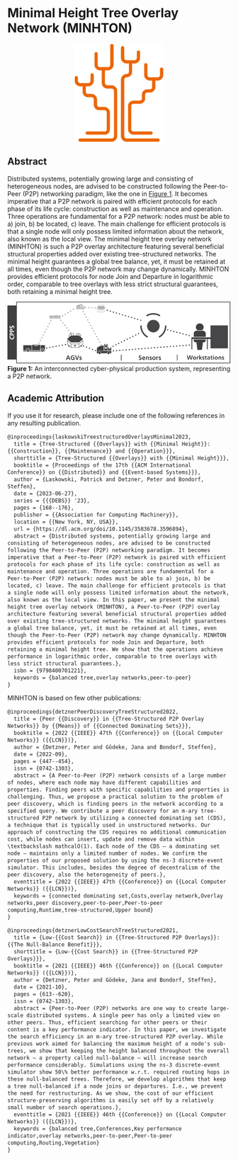 # Minimal Height Tree Overlay Network (MINHTON)

<p align="center">
<img src="img/minhtonLogo.svg" class="logo" width="200px" alt="MINHTON Logo">
</p>

## Abstract

Distributed systems, potentially growing large and consisting of heterogeneous nodes, are advised to be constructed following the Peer-to-Peer (P2P) networking paradigm, like the one in [Figure 1](#fig1).
It becomes imperative that a P2P network is paired with efficient protocols for each phase of its life cycle: construction as well as maintenance and operation.
Three operations are fundamental for a P2P network: nodes must be able to a) join, b) be located, c) leave.
The main challenge for efficient protocols is that a single node will only possess limited information about the network, also known as the local view.
The minimal height tree overlay network (MINHTON) is such a P2P overlay architecture featuring several beneficial structural properties added over existing tree-structured networks.
The minimal height guarantees a global tree balance, yet, it must be retained at all times, even though the P2P network may change dynamically.
MINHTON provides efficient protocols for node Join and Departure in logarithmic order, comparable to tree overlays with less strict structural guarantees, both retaining a minimal height tree.

![Figure 1](img/cpps.png "An interconnected cyber-physical production system, representing an P2P network")
<a name="fig1"></a>**Figure 1:** An interconnected cyber-physical production system, representing a P2P network.


## Academic Attribution

If you use it for research, please include one of the following references in any resulting publication.

```plain
@inproceedings{laskowskiTreestructuredOverlaysMinimal2023,
  title = {Tree-Structured {{Overlays}} with {{Minimal Height}}: {{Construction}}, {{Maintenance}} and {{Operation}}},
  shorttitle = {Tree-Structured {{Overlays}} with {{Minimal Height}}},
  booktitle = {Proceedings of the 17th {{ACM International Conference}} on {{Distributed}} and {{Event-based Systems}}},
  author = {Laskowski, Patrick and Detzner, Peter and Bondorf, Steffen},
  date = {2023-06-27},
  series = {{{DEBS}} '23},
  pages = {168--176},
  publisher = {{Association for Computing Machinery}},
  location = {{New York, NY, USA}},
  url = {https://dl.acm.org/doi/10.1145/3583678.3596894},
  abstract = {Distributed systems, potentially growing large and consisting of heterogeneous nodes, are advised to be constructed following the Peer-to-Peer (P2P) networking paradigm. It becomes imperative that a Peer-to-Peer (P2P) network is paired with efficient protocols for each phase of its life cycle: construction as well as maintenance and operation. Three operations are fundamental for a Peer-to-Peer (P2P) network: nodes must be able to a) join, b) be located, c) leave. The main challenge for efficient protocols is that a single node will only possess limited information about the network, also known as the local view. In this paper, we present the minimal height tree overlay network (MINHTON), a Peer-to-Peer (P2P) overlay architecture featuring several beneficial structural properties added over existing tree-structured networks. The minimal height guarantees a global tree balance, yet, it must be retained at all times, even though the Peer-to-Peer (P2P) network may change dynamically. MINHTON provides efficient protocols for node Join and Departure, both retaining a minimal height tree. We show that the operations achieve performance in logarithmic order, comparable to tree overlays with less strict structural guarantees.},
  isbn = {9798400701221},
  keywords = {balanced tree,overlay networks,peer-to-peer}
}
```

MINHTON is based on few other publications:

```plain
@inproceedings{detznerPeerDiscoveryTreeStructured2022,
  title = {Peer {{Discovery}} in {{Tree-Structured P2P Overlay Networks}} by {{Means}} of {{Connected Dominating Sets}}},
  booktitle = {2022 {{IEEE}} 47th {{Conference}} on {{Local Computer Networks}} ({{LCN}})},
  author = {Detzner, Peter and Gödeke, Jana and Bondorf, Steffen},
  date = {2022-09},
  pages = {447--454},
  issn = {0742-1303},
  abstract = {A Peer-to-Peer (P2P) network consists of a large number of nodes, where each node may have different capabilities and properties. Finding peers with specific capabilities and properties is challenging. Thus, we propose a practical solution to the problem of peer discovery, which is finding peers in the network according to a specified query. We contribute a peer discovery for an m-ary tree-structured P2P network by utilizing a connected dominating set (CDS), a technique that is typically used in unstructured networks. Our approach of constructing the CDS requires no additional communication cost, while nodes can insert, update and remove data within \textbackslash mathcalO(1). Each node of the CDS – a dominating set node – maintains only a limited number of nodes. We confirm the properties of our proposed solution by using the ns-3 discrete-event simulator. This includes, besides the degree of decentralism of the peer discovery, also the heterogeneity of peers.},
  eventtitle = {2022 {{IEEE}} 47th {{Conference}} on {{Local Computer Networks}} ({{LCN}})},
  keywords = {connected dominating set,Costs,overlay network,Overlay networks,peer discovery,peer-to-peer,Peer-to-peer computing,Runtime,tree-structured,Upper bound}
}

```

```plain
@inproceedings{detznerLowCostSearchTreeStructured2021,
  title = {Low-{{Cost Search}} in {{Tree-Structured P2P Overlays}}: {{The Null-Balance Benefit}}},
  shorttitle = {Low-{{Cost Search}} in {{Tree-Structured P2P Overlays}}},
  booktitle = {2021 {{IEEE}} 46th {{Conference}} on {{Local Computer Networks}} ({{LCN}})},
  author = {Detzner, Peter and Gödeke, Jana and Bondorf, Steffen},
  date = {2021-10},
  pages = {613--620},
  issn = {0742-1303},
  abstract = {Peer-to-Peer (P2P) networks are one way to create large-scale distributed systems. A single peer has only a limited view on other peers. Thus, efficient searching for other peers or their content is a key performance indicator. In this paper, we investigate the search efficiency in an m-ary tree-structured P2P overlay. While previous work aimed for balancing the maximum height of a node's sub-trees, we show that keeping the height balanced throughout the overall network – a property called null-balance – will increase search performance considerably. Simulations using the ns-3 discrete-event simulator show 50\% better performance w.r.t. required routing hops in these null-balanced trees. Therefore, we develop algorithms that keep a tree null-balanced if a node joins or departures. I.e., we prevent the need for restructuring. As we show, the cost of our efficient structure-preserving algorithms is easily set off by a relatively small number of search operations.},
  eventtitle = {2021 {{IEEE}} 46th {{Conference}} on {{Local Computer Networks}} ({{LCN}})},
  keywords = {balanced tree,Conferences,Key performance indicator,overlay networks,peer-to-peer,Peer-to-peer computing,Routing,Vegetation}
}

```